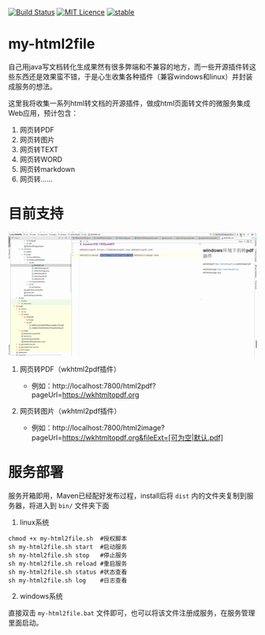 [![Build Status](https://travis-ci.org/petterobam/my-html2file.svg?branch=master)](https://travis-ci.org/petterobam/my-html2file)
[![MIT Licence](https://badges.frapsoft.com/os/mit/mit.svg?v=103)](https://opensource.org/licenses/mit-license.php)
[![stable](http://badges.github.io/stability-badges/dist/stable.svg)](http://github.com/badges/stability-badges)

# my-html2file
自己用java写文档转化生成果然有很多弊端和不兼容的地方，而一些开源插件转这些东西还是效果蛮不错，于是心生收集各种插件（兼容windows和linux）并封装成服务的想法。

这里我将收集一系列html转文档的开源插件，做成html页面转文件的微服务集成Web应用，预计包含：

1. 网页转PDF
2. 网页转图片
3. 网页转TEXT
4. 网页转WORD
5. 网页转markdown
6. 网页转......

# 目前支持

![演示图片](docs/images/my-html2file.gif)

1. 网页转PDF（wkhtml2pdf插件）

    - 例如：http://localhost:7800/html2pdf?pageUrl=https://wkhtmltopdf.org
    
2. 网页转图片（wkhtml2pdf插件）

    - 例如：http://localhost:7800/html2image?pageUrl=https://wkhtmltopdf.org&fileExt=[可为空|默认.pdf]
    
# 服务部署

服务开箱即用，Maven已经配好发布过程，install后将 ```dist``` 内的文件夹复制到服务器，将进入到 ```bin/``` 文件夹下面

1. linux系统

```
chmod +x my-html2file.sh  #授权脚本
sh my-html2file.sh start  #启动服务
sh my-html2file.sh stop   #停止服务
sh my-html2file.sh reload #重启服务
sh my-html2file.sh status #状态查看
sh my-html2file.sh log    #日志查看
```

2. windows系统
    
直接双击 ```my-html2file.bat``` 文件即可，也可以将该文件注册成服务，在服务管理里面启动。
    